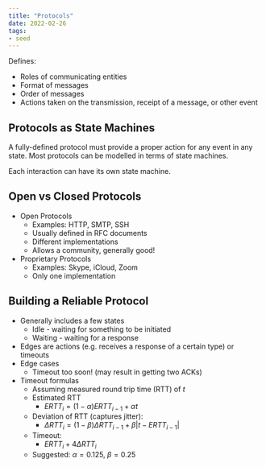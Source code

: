 ```yaml
---
title: "Protocols"
date: 2022-02-26
tags:
- seed
---
```


Defines:  
- Roles of communicating entities  
- Format of messages  
- Order of messages  
- Actions taken on the transmission, receipt of a message, or other event

## Protocols as State Machines
A fully-defined protocol must provide a proper action for any event in any state. Most protocols can be modelled in terms of state machines.

Each interaction can have its own state machine.

## Open vs Closed Protocols
- Open Protocols
	- Examples: HTTP, SMTP, SSH
	- Usually defined in RFC documents
	- Different implementations
	- Allows a community, generally good!
- Proprietary Protocols
	- Examples: Skype, iCloud, Zoom
	- Only one implementation

## Building a Reliable Protocol
- Generally includes a few states
	- Idle - waiting for something to be initiated
	- Waiting - waiting for a response
- Edges are actions (e.g. receives a response of a certain type) or timeouts
- Edge cases
	- Timeout too soon! (may result in getting two ACKs)
- Timeout formulas
	- Assuming measured round trip time (RTT) of $t$
	- Estimated RTT
		- $ERTT_i = (1-\alpha) ERTT_{i-1} + \alpha t$
	- Deviation of RTT (captures jitter):
		- $\Delta RTT_i = (1 - \beta)\Delta RTT_{i-1} + \beta |t - ERTT_{i-1}|$
	- Timeout:
		- $ERTT_i + 4 \Delta RTT_{i}$
	- Suggested: $\alpha = 0.125$, $\beta = 0.25$
